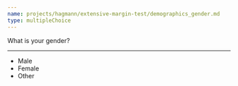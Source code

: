 ```yaml
---
name: projects/hagmann/extensive-margin-test/demographics_gender.md
type: multipleChoice
---
```


What is your gender?

---

- Male
- Female
- Other 
